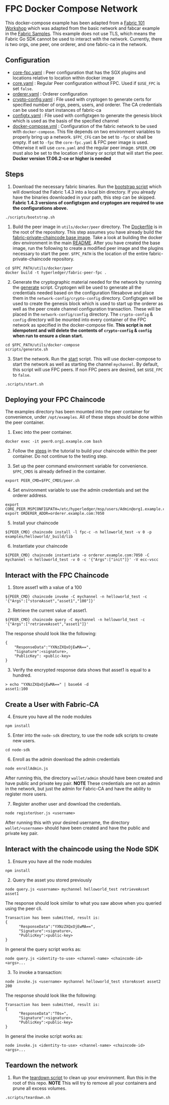 # FPC Docker Compose Network
This docker-compose example has been adapted from a [Fabric 101 Workshop](https://github.com/swetharepakula/Fabric101Workshop) which was adapted from the basic
network and fabcar example in the [Fabric Samples](https://github.com/hyperledger/fabric-samples).
This example does not use TLS, which means the Fabric Go SDK cannot be
used to interact with the network. Currently, there is two orgs, one peer,
one orderer, and one fabric-ca in the network.

## Configuration
- [core-fpc.yaml](network-config/core-fpc.yaml) : Peer configuration that has
the SGX plugins and locations relative to location within docker image
- [core.yaml](network-config/core.yaml) : Regular Peer configuration
without FPC. Used if `$USE_FPC` is set `false`.
- [orderer.yaml](network-config/orderer.yaml) : Orderer configuration
- [crypto-config.yaml](network-config/crypto-config.yaml) : File used with cryptogen to generate
certs for specified number of orgs, peers, users, and orderer. The CA credentials
can be used to start instances of fabric-ca
- [configtx.yaml](network-config/configtx.yaml)  : File used with configtxgen to generate the
genesis block which is used as the basis of the specified channel
- [docker-compose.yml](network-config/docker-compose.yml) : Configuration of the
fabric network to be used with `docker-compose`. This file depends on two
environment variables to properly bring up a network. `$FPC_CFG` can be set to
`-fpc` or shall be empty. If set to `-fpc` the `core-fpc.yaml` & FPC peer image
is used. Otherwise it will use `core.yaml` and the regular peer image.
`$PEER_CMD` must also be set to the location of binary or script that will start
 the peer.  **Docker version 17.06.2-ce or higher is needed**

## Steps
1. Download the necessary fabric binaries. Run the
[bootstrap script](scripts/bootstrap.sh) which will download the Fabric 1.4.3
into a local bin directory. If you already have the binaries downloaded in your
path, this step can be skipped. **Fabric 1.4.3 versions of configtxgen and
cryptogen are required to use the configurations above.**
```
./scripts/bootstrap.sh
```
1. Build the peer image in `utils/docker/peer` directory.
The [Dockerfile](../docker/peer/Dockerfile) is in the root of the repository. This step
assumes you have already build the [fabric-private-chaincode base image](../docker/base/Dockerfile).
Take a look at building the docker dev environment in the main [README](../../README.md#docker).
After you have created the base image, run the following to create a modified
peer image and the plugins necessary to start the peer.  `$FPC_PATH` is the
location of the entire fabric-private-chaincode repository.
```
cd $FPC_PATH/utils/docker/peer
docker build -t hyperledger/fabric-peer-fpc .
```
2. Generate the cryptographic material needed for the network by running the
[generate](scripts/generate.sh) script. Cryptogen will be used to generate all the
credentials needed based on the configuration filesabove and place them in the
`network-config/crypto-config` directory.  Configtxgen will be used to create
the genesis block which is used to start up the orderer as well as the peer
create channel configuration transaction. These will be placed in the
`network-config/config` directory. The `crypto-config` & `config` directory will
be mounted into every container of the FPC network as specified in the
docker-compose file. **This script is not
idempotent and will delete the contents of `crypto-config` & `config` when run
to ensure a clean start.**
```
cd $FPC_PATH/utils/docker-compose
scripts/generate.sh
```
3. Start the network. Run the [start](scripts/start.sh) script. This will use
docker-compose to start the network as well as starting the channel `mychannel`.
By default, this script will use FPC peers. If non FPC peers are desired, set
`$USE_FPC` to `false`.
```
.scripts/start.sh
```

## Deploying your FPC Chaincode
The examples directory has been mounted into the peer container for convenience,
under `/opt/examples`. All of these steps should be done within the peer container.

1. Exec into the peer container.
```
docker exec -it peer0.org1.example.com bash
```

2. Follow the [steps](../../examples/README.md) in the tutorial to build your
chaincode within the peer container. Do not continue to the testing step.

3. Set up the peer command environment variable for convenience. `$FPC_CMDS` is
already defined in the container.
```
export PEER_CMD=$FPC_CMDS/peer.sh
```

4. Set environment variable to use the admin credentials and set the
orderer address.
```
export CORE_PEER_MSPCONFIGPATH=/etc/hyperledger/msp/users/Admin@org1.example.com/msp
export ORDERER_ADDR=orderer.example.com:7050
```

5. Install your chaincode
```
${PEER_CMD} chaincode install -l fpc-c -n helloworld_test -v 0 -p examples/helloworld/_build/lib
```

6. Instantiate your chaincode
```
${PEER_CMD} chaincode instantiate -o orderer.example.com:7050 -C mychannel -n helloworld_test -v 0 -c '{"Args":["init"]}' -V ecc-vscc
```

## Interact with the FPC Chaincode
1. Store asset1 with a value of a 100
```
${PEER_CMD} chaincode invoke -C mychannel -n helloworld_test -c '{"Args":["storeAsset","asset1","100"]}'
```

2. Retrieve the current value of asset1.
```
${PEER_CMD} chaincode query -C mychannel -n helloworld_test -c '{"Args":["retrieveAsset","asset1"]}'
```
The response should look like the following:
```
{
    "ResponseData":"YXNzZXQxOjEwMA==",
    "Signature":<signature>,
    "PublicKey": <public-key>
}
```

3. Verify the encrypted response data shows that asset1 is equal to a hundred.
```
> echo "YXNzZXQxOjEwMA==" | base64 -d
asset1:100
```

## Create a User with Fabric-CA
4. Ensure you have all the node modules
```
npm install
```

5. Enter into the `node-sdk` directory, to use the node sdk scripts to create
new users.
```
cd node-sdk
```

6. Enroll as the admin download the admin credentials
```
node enrollAdmin.js
```
After running this, the directory `wallet/admin` should have been created and
have public and private key pair. **NOTE** These credentials are not an admin in
the network, but just the admin for Fabric-CA and have the ability to register
more users.

7. Register another user and download the credentials.
```
node registerUser.js <username>
```
After running this with your desired username, the directory `wallet/<username>`
should have been created and have the public and private key pair.

## Interact with the chaincode using the Node SDK

1. Ensure you have all the node modules
```
npm install
```

2. Query the asset you stored previously
```
node query.js <username> mychannel helloworld_test retrieveAsset asset1
```
The response should look similar to what you saw above when you queried using
the peer cli.
```
Transaction has been submitted, result is:
{
      "ResponseData":"YXNzZXQxOjEwMA==",
      "Signature":<signature>,
      "PublicKey":<public-key>
}
```
In general the query script works as:
```
node query.js <identity-to-use> <channel-name> <chaincode-id> <args>...
```
3. To invoke a transaction:
```
node invoke.js <username> mychannel helloworld_test storeAsset asset2 200
```
The response should look like the following:
```
Transaction has been submitted, result is:
{
      "ResponseData":"T0s=",
      "Signature":<signature>,
      "PublicKey":<public-key>
}
```
In general the invoke script works as:
```
node invoke.js <identity-to-use> <channel-name> <chaincode-id> <args>...
```

## Teardown the network

1. Run the [teardown script](./teardown.sh) to clean up your environment. Run
this in the root of this repo. **NOTE** This will try to remove all your
containers and prune all excess volumes.
```
.scripts/teardown.sh
